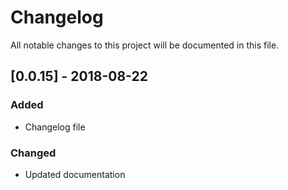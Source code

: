 # Changelog
All notable changes to this project will be documented in this file.

## [0.0.15] - 2018-08-22

### Added
- Changelog file
### Changed

- Updated documentation